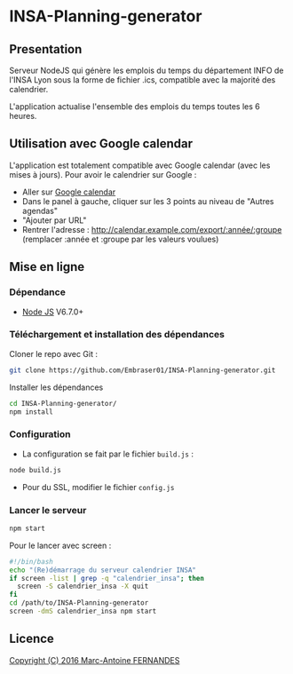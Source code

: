 # INSA-Planning-generator

## Presentation

  Serveur NodeJS qui génère les emplois du temps du département INFO de l'INSA Lyon sous la forme de fichier .ics, compatible avec la majorité des calendrier.
  
  L'application actualise l'ensemble des emplois du temps toutes les 6 heures.

## Utilisation avec Google calendar

L'application est totalement compatible avec Google calendar (avec les mises à jours).
Pour avoir le calendrier sur Google :

- Aller sur [Google calendar](https://calendar.google.com)
- Dans le panel à gauche, cliquer sur les 3 points au niveau de "Autres agendas"
- "Ajouter par URL"
- Rentrer l'adresse : http://calendar.example.com/export/:année/:groupe (remplacer :année et :groupe par les valeurs voulues)

## Mise en ligne

### Dépendance

-  [Node JS](https://nodejs.org) V6.7.0+
  

### Téléchargement et installation des dépendances

Cloner le repo avec Git :
```bash
git clone https://github.com/Embraser01/INSA-Planning-generator.git
```

Installer les dépendances

```bash
cd INSA-Planning-generator/
npm install
```

###  Configuration

- La configuration se fait par le fichier `build.js` :

```bash
node build.js
```

- Pour du SSL, modifier le fichier `config.js`


### Lancer le serveur

```bash
npm start
```

Pour le lancer avec screen :

```bash
#!/bin/bash
echo "(Re)démarrage du serveur calendrier INSA"
if screen -list | grep -q "calendrier_insa"; then
  screen -S calendrier_insa -X quit
fi
cd /path/to/INSA-Planning-generator
screen -dmS calendrier_insa npm start
```


## Licence

[Copyright (C) 2016  Marc-Antoine FERNANDES](https://github.com/Embraser01/INSA-Planning-generator/blob/master/LICENSE.md)
